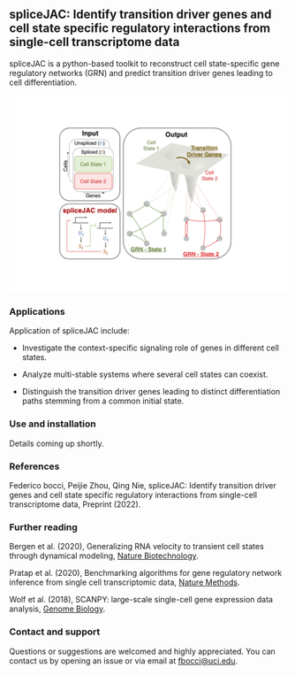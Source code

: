 ## spliceJAC: Identify transition driver genes and cell state specific regulatory interactions from single-cell transcriptome data

spliceJAC is a python-based toolkit to reconstruct cell state-specific gene regulatory networks (GRN) and predict transition driver genes leading to cell differentiation. 

![](misc/synopsis_figure.png)

### Applications

Application of spliceJAC include:

- Investigate the context-specific signaling role of genes in different cell states.

- Analyze multi-stable systems where several cell states can coexist.

- Distinguish the transition driver genes leading to distinct differentiation paths stemming from a common initial state.

### Use and installation

Details coming up shortly.

### References

Federico bocci, Peijie Zhou, Qing Nie, spliceJAC: Identify transition driver genes and cell state specific regulatory interactions from single-cell transcriptome data, Preprint (2022).

### Further reading

Bergen et al. (2020), Generalizing RNA velocity to transient cell states through dynamical modeling, [Nature Biotechnology](https://www.nature.com/articles/s41587-020-0591-3).

Pratap et al. (2020), Benchmarking algorithms for gene regulatory network inference from single cell transcriptomic data, [Nature Methods](https://www.nature.com/articles/s41592-019-0690-6).

Wolf et al. (2018), SCANPY: large-scale single-cell gene expression data analysis, [Genome Biology](https://genomebiology.biomedcentral.com/articles/10.1186/s13059-017-1382-0).

### Contact and support

Questions or suggestions are welcomed and highly appreciated. You can contact us by opening an issue or via email at fbocci@uci.edu.
